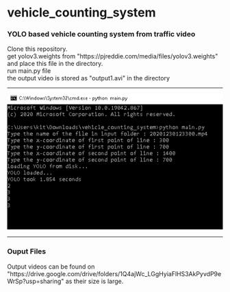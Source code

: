 # vehicle_counting_system
<h3>YOLO based vehicle counting system from traffic video</h3>
Clone this repository. <br>
get yolov3.weights from  "https://pjreddie.com/media/files/yolov3.weights" and place this file in the directory.<br>
run main.py file <br>
the output video is stored as "output1.avi" in the directory  <br><hr>
<img src="/Capture.PNG"/>
<br>
<hr>
<h3>Ouput Files</h3>
Output videos can be found on "https://drive.google.com/drive/folders/1Q4ajWc_LGgHyiaFlHS3AkPyvdP9eWrSp?usp=sharing" as their size is large.
